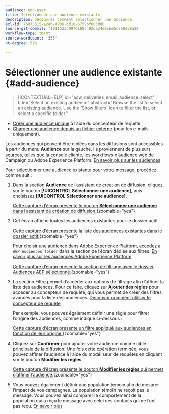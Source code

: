 ```yaml
---
audience: end-user
title: Sélectionner une audience existante
description: Découvrez comment sélectionner une audience.
exl-id: 76873315-a2eb-4936-bd10-6759bf603dd0
source-git-commit: f1911523c9076188c492da24e0cbe5c760e58a28
workflow-type: tm+mt
source-wordcount: '355'
ht-degree: 57%

---
```


# Sélectionner une audience existante {#add-audience}

>[!CONTEXTUALHELP]
>id="acw_deliveries_email_audience_select"
>title="Select an existing audience"
>abstract="Browse the list to select an existing audience. Use the 'Show filters' icon to filter the list, or select a specific folder."

* [Créer une audience unique](one-time-audience.md) à l’aide du concepteur de requête.
* [Charger une audience depuis un fichier externe](file-audience.md) (pour les e-mails uniquement).

Les audiences qui peuvent être ciblées dans les diffusions sont accessibles à partir du menu **Audience** sur la gauche. Ils proviennent de plusieurs sources, telles que la console cliente, les workflows d’audience web de Campaign ou Adobe Experience Platform. [En savoir plus sur les audiences](manage-audience.md)

Pour sélectionner une audience existante pour votre message, procédez comme suit :

1. Dans la section **Audience** de l’assistant de création de diffusion, cliquez sur le bouton **[!UICONTROL Sélectionner une audience]**, puis choisissez **[!UICONTROL Sélectionner une audience]**.

   [Cette capture d’écran présente le bouton **Sélectionner une audience** dans l’assistant de création de diffusion.](assets/create-audience.png){zoomable="yes"}

1. Cet écran affiche toutes les audiences existantes pour le dossier actif.

   [Cette capture d’écran présente la liste des audiences existantes dans le dossier actif.](assets/create-audience2.png){zoomable="yes"}

   Pour choisir une audience dans Adobe Experience Platform, accédez à `AEP Audiences folder` dans la section de l’écran dédiée aux filtres. [En savoir plus sur les audiences Adobe Experience Platform](manage-audience.md#monitor)

   [Cette capture d’écran présente la section de filtrage avec le dossier Audiences AEP sélectionné.](assets/select-audience-folder.png){zoomable="yes"}

1. La section Filtre permet d’accéder aux options de filtrage afin d’affiner la liste des audiences. Pour ce faire, cliquez sur **Ajouter des règles** pour accéder au concepteur de requête, qui vous permet de créer des filtres avancés pour la liste des audiences. [Découvrir comment utiliser le concepteur de requête](../query/query-modeler-overview.md)

   Par exemple, vous pouvez également définir une règle pour filtrer l’origine des audiences, comme indiqué ci-dessous :

   [Cette capture d’écran présente un filtre appliqué aux audiences en fonction de leur origine.](assets/filter-on-aep-audience.png){zoomable="yes"}

1. Cliquez sur **Confirmer** pour ajouter votre audience comme cible principale de la diffusion. Une fois cette opération terminée, vous pouvez affiner l’audience à l’aide du modéliseur de requêtes en cliquant sur le bouton **Modifier les règles**.

   [Cette capture d’écran présente le bouton **Modifier les règles** qui permet d’affiner l’audience.](assets/refine-audience.png){zoomable="yes"}

1. Vous pouvez également définir une population témoin afin de mesurer l’impact de vos campagnes. La population témoin ne reçoit pas le message. Vous pouvez ainsi comparer le comportement de la population qui a reçu le message avec celui des contacts qui ne l’ont pas reçu. [En savoir plus](control-group.md)